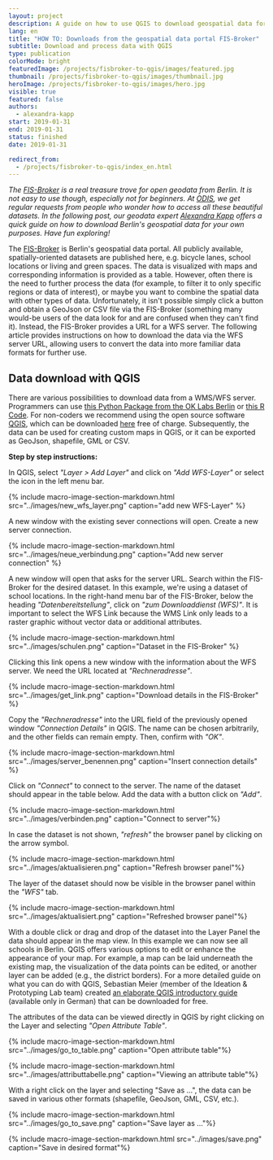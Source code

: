 ```yaml
---
layout: project
description: A guide on how to use QGIS to download geospatial data for Berlin.
lang: en
title: "HOW TO: Downloads from the geospatial data portal FIS-Broker"
subtitle: Download and process data with QGIS
type: publication
colorMode: bright
featuredImage: /projects/fisbroker-to-qgis/images/featured.jpg
thumbnail: /projects/fisbroker-to-qgis/images/thumbnail.jpg
heroImage: /projects/fisbroker-to-qgis/images/hero.jpg
visible: true
featured: false
authors:
  - alexandra-kapp
start: 2019-01-31
end: 2019-01-31
status: finished
date: 2019-01-31

redirect_from:
  - /projects/fisbroker-to-qgis/index_en.html
---
```


_The [FIS-Broker](https://www.stadtentwicklung.berlin.de/geoinformation/fis-broker/) is a real treasure trove for open geodata from Berlin. It is not easy to use though, especially not for beginners. At [ODIS](http://odis-berlin.de), we get regular requests from people who wonder how to access all these beautiful datasets. In the following post, our geodata expert [Alexandra Kapp](https://www.twitter.com/lxndrkp) offers a quick guide on how to download Berlin's geospatial data for your own purposes. Have fun exploring!_

The [FIS-Broker](https://www.stadtentwicklung.berlin.de/geoinformation/fis-broker/) is Berlin's geospatial data portal. All publicly available, spatially-oriented datasets are published here, e.g. bicycle lanes, school locations or living and green spaces. The data is visualized with maps and corresponding information is provided as a table. However, often there is the need to further process the data (for example, to filter it to only specific regions or data of interest), or maybe you want to combine the spatial data with other types of data. Unfortunately, it isn't possible simply click a button and obtain a GeoJson or CSV file via the FIS-Broker (something many would-be users of the data look for and are confused when they can't find it). Instead, the FIS-Broker provides a URL for a WFS server. The following article provides instructions on how to download the data via the WFS server URL, allowing users to convert the data into more familiar data formats for further use.

Data download with QGIS
-----------------------

There are various possibilities to download data from a WMS/WFS server. Programmers can use [this Python Package from the OK Labs Berlin](https://github.com/codeforberlin/wfs-downloader) or [this R Code](https://github.com/patperu/fisbroker_data). For non-coders we recommend using the open source software [QGIS](https://www.qgis.org/en/site), which can be downloaded [here](https://www.qgis.org/en/site/forusers/download.html) free of charge. Subsequently, the data can be used for creating custom maps in QGIS, or it can be exported as GeoJson, shapefile, GML or CSV.  
  
**Step by step instructions:**  
  

In QGIS, select _"Layer > Add Layer"_ and click on _"Add WFS-Layer"_ or select the icon in the left menu bar.

{% include macro-image-section-markdown.html src="../images/new_wfs_layer.png" caption="add new WFS-Layer" %}

A new window with the existing sever connections will open. Create a new server connection.

{% include macro-image-section-markdown.html src="../images/neue_verbindung.png" caption="Add new server connection" %}

A new window will open that asks for the server URL. Search within the FIS-Broker for the desired dataset. In this example, we're using a dataset of school locations. In the right-hand menu bar of the FIS-Broker, below the heading _"Datenbereitstellung"_, click on _"zum Downloaddienst (WFS)"_. It is important to select the WFS Link because the WMS Link only leads to a raster graphic without vector data or additional attributes.


{% include macro-image-section-markdown.html src="../images/schulen.png" caption="Dataset in the FIS-Broker" %}

Clicking this link opens a new window with the information about the WFS server. We need the URL located at _"Rechneradresse"_.

{% include macro-image-section-markdown.html src="../images/get_link.png" caption="Download details in the FIS-Broker" %}

Copy the _"Rechneradresse"_ into the URL field of the previously opened window _"Connection Details"_ in QGIS. The name can be chosen arbitrarily, and the other fields can remain empty. Then, confirm with _"OK"_.

{% include macro-image-section-markdown.html src="../images/server_benennen.png" caption="Insert connection details" %}

Click on _"Connect"_ to connect to the server. The name of the dataset should appear in the table below. Add the data with a button click on _"Add"_.

{% include macro-image-section-markdown.html src="../images/verbinden.png" caption="Connect to server"%}

In case the dataset is not shown, _"refresh"_ the browser panel by clicking on the arrow symbol.

{% include macro-image-section-markdown.html src="../images/aktualisieren.png" caption="Refresh browser panel"%}

The layer of the dataset should now be visible in the browser panel within the _"WFS"_ tab.

{% include macro-image-section-markdown.html src="../images/aktualisiert.png" caption="Refreshed browser panel"%}

With a double click or drag and drop of the dataset into the Layer Panel the data should appear in the map view. In this example we can now see all schools in Berlin. QGIS offers various options to edit or enhance the appearance of your map. For example, a map can be laid underneath the existing map, the visualization of the data points can be edited, or another layer can be added (e.g., the district borders). For a more detailed guide on what you can do with QGIS, Sebastian Meier (member of the Ideation & Prototyping Lab team) created [an elaborate QGIS introductory guide](https://drive.google.com/file/d/1EB9rbJBm41Gv8rQ1N7wHTpDcx6Bq5X7W/view) (available only in German) that can be downloaded for free.  
  
The attributes of the data can be viewed directly in QGIS by right clicking on the Layer and selecting _"Open Attribute Table"_.

{% include macro-image-section-markdown.html src="../images/go_to_table.png" caption="Open attribute table"%}
  
{% include macro-image-section-markdown.html src="../images/attributtabelle.png" caption="Viewing an attribute table"%}

With a right click on the layer and selecting "Save as ...", the data can be saved in various other formats (shapefile, GeoJson, GML, CSV, etc.).

{% include macro-image-section-markdown.html src="../images/go_to_save.png" caption="Save layer as ..."%}

{% include macro-image-section-markdown.html src="../images/save.png" caption="Save in desired format"%}